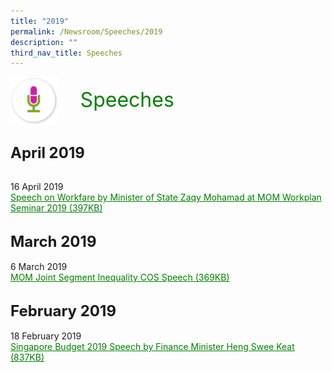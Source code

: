 ```yaml
---
title: "2019"
permalink: /Newsroom/Speeches/2019
description: ""
third_nav_title: Speeches
---
```

<html>
<img class="MicIcon" src="/images/icons/ico_speeches.png" align="left"><br><font align="center" color="green" size="+3">&nbsp;&nbsp;&nbsp;&nbsp;Speeches</font><br><br><br><br>
<font size="+2"><b>April 2019</b></font><br><br>
	
16 April 2019<br>
<a class="hyperlink" href="/files/pdf-speeches/2019/april/Speech%20on%20Workfare%20by%20Minister%20of%20State%20Zaqy%20Mohamad%20at%20MOM%20Workplan%20Seminar%202019.pdf">Speech on Workfare by Minister of State Zaqy Mohamad at MOM Workplan Seminar 2019 (397KB)</a><br><br>
	
<font size="+2"><b>March 2019</b></font><br><br>
6 March 2019<br>
<a class="hyperlink" href="/files/pdf-speeches/2019/march/MOM%20Joint%20Segment%20Inequality%20COS%20Speech.pdf">MOM Joint Segment Inequality COS Speech (369KB)</a><br><br>

<font size="+2"><b>February 2019</b></font><br><br>
18 February 2019<br>
<a class="hyperlink" href="http://www.workfare.gov.sg/Speeches/Documents/FY2019%20Budget%20Statement.pdf">Singapore Budget 2019 Speech by Finance Minister Heng Swee Keat (837KB)</a>
</html>
<style>
img.MicIcon {
  height: 15%;
  width: 15%;
}
a.hyperlink {
	color:green
}
a.hyperlink:hover {
	color:MediumVioletRed;
}
</style>